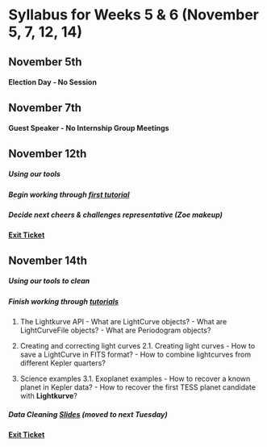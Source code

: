 # Syllabus for Weeks 5 & 6 (November 5, 7, 12, 14)


## November 5th
#### Election Day - No Session



## November 7th
#### Guest Speaker - No Internship Group Meetings



## November 12th
##### Using our tools
##### Begin working through [first tutorial](https://docs.lightkurve.org/tutorials/01-what-are-lightcurves.html)
##### Decide next cheers & challenges representative (Zoe makeup)
#### [Exit Ticket](https://docs.google.com/forms/d/e/1FAIpQLSfftMKYctEGVfuiOdgorBKmERJeUBgbRL4rlHf1-kWgpKU_Tg/viewform?usp=sf_link)



## November 14th
##### Using our tools to clean
##### Finish working through [tutorials](https://docs.lightkurve.org/tutorials/index.html)
1. The Lightkurve API
		- What are LightCurve objects?
		- What are LightCurveFile objects?
		- What are Periodogram objects?
	
2. Creating and correcting light curves
	2.1. Creating light curves
		- How to save a LightCurve in FITS format?
		- How to combine lightcurves from different Kepler quarters?

3. Science examples
	3.1. Exoplanet examples
		- How to recover a known planet in Kepler data?
		- How to recover the first TESS planet candidate with __Lightkurve__?

##### Data Cleaning [Slides](https://docs.google.com/presentation/d/1noMMLXNZiuF6gfXsVXGdsyo9gKCf0YazJQKmTwxvxH8/edit?usp=sharing) (moved to next Tuesday) 
#### [Exit Ticket](https://docs.google.com/forms/d/e/1FAIpQLSfftMKYctEGVfuiOdgorBKmERJeUBgbRL4rlHf1-kWgpKU_Tg/viewform?usp=sf_link)
